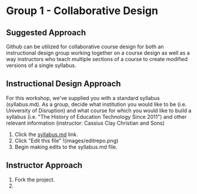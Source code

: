 # Group 1 - Collaborative Design

## Suggested Approach

Github can be utilized for collaborative course design for both an instructional design group working together on a course design as well as a way instructors who teach multiple sections of a course to create modified versions of a single syllabus.

## Instructional Design Approach
For this workshop, we've supplied you with a standard syllabus (syllabus.md). As a group, decide what institution you would like to be (i.e. University of Disruption) and what course for which you would like to build a syllabus (i.e. "The History of Education Technology Since 2011") and other relevant information (instructor: Cassius Clay Christian and Sons)

1. Click the [syllabus.md](https://github.com/oudiglearn/olcinnovate-github/blob/master/Group%201%20-%20Collaborative%20Design/SYLLABUS.md) link.
2. Click "Edit this file"
!(images/editrepo.png)
3. Begin making edits to the syllabus.md file.  


## Instructor Approach
1. Fork the project.
2. 
